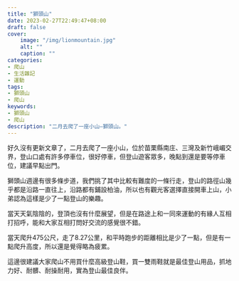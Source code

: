 ```yaml
---
title: "獅頭山"
date: 2023-02-27T22:49:47+08:00
draft: false
cover:
    image: "/img/lionmountain.jpg"
    alt: ""
    caption: ""
categories: 
- 爬山
- 生活雜記
- 運動
tags: 
- 獅頭山
- 爬山
keywords:
- 獅頭山
- 爬山
description: "二月去爬了一座小山—獅頭山。"
---
```


好久沒有更新文章了，二月去爬了一座小山，位於苗栗縣南庄、三灣及新竹峨嵋交界，登山口處有許多停車位，很好停車，但登山遊客眾多，晚點到還是要等停車位，建議早點出門。

獅頭山週邊有很多條步道，我們挑了其中比較有難度的一條行走，登山的路徑山幾乎都是沿路一直往上，沿路都有鋪設柏油，所以也有觀光客選擇直接開車上山，小弟認為這樣是少了一點登山的樂趣。

當天天氣陰陰的，登頂也沒有什麼展望，但是在路途上和一同來運動的有緣人互相打招呼，能和大家互相打問好交流的感覺很不錯。

當天爬升475公尺，走了8.27公里，和平時跑步的距離相比是少了一點，但是有一點爬升高度，所以還是覺得略為疲累。

這邊很建議大家爬山不用買什麼高級登山鞋，買一雙雨鞋就是最佳登山用品，抓地力好、耐髒、耐操耐用，實為登山最佳良伴。